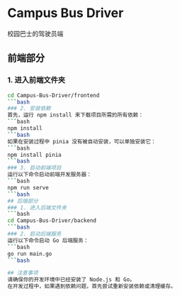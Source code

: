 # Campus Bus Driver
校园巴士的驾驶员端
## 前端部分
### 1. 进入前端文件夹
```bash
cd Campus-Bus-Driver/frontend
```bash
### 2. 安装依赖
首先，运行 npm install 来下载项目所需的所有依赖：
```bash
npm install
```bash
如果在安装过程中 pinia 没有被自动安装，可以单独安装它：
```bash
npm install pinia
```bash
### 3. 启动前端项目
运行以下命令启动前端开发服务器：
```bash
npm run serve
```bash
## 后端部分
### 1. 进入后端文件夹
```bash
cd Campus-Bus-Driver/backend
```bash
### 2. 启动后端服务
运行以下命令启动 Go 后端服务：
```bash
go run main.go
```bash

## 注意事项
请确保你的开发环境中已经安装了 Node.js 和 Go。
在开发过程中，如果遇到依赖问题，首先尝试重新安装依赖或清理缓存。